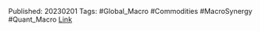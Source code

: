 
Published: 20230201
Tags: #Global_Macro #Commodities #MacroSynergy #Quant_Macro 
[Link](obsidian://open?vault=Akul's%20Notebook&file=Library_Personal%2Fjournals%2Cmagazines%2FMacroSynergy%2FPredicting%20base%20metal%20futures%20returns%20with%20economic%20data%20%7C%20Macrosynergy%20Research.pdf)